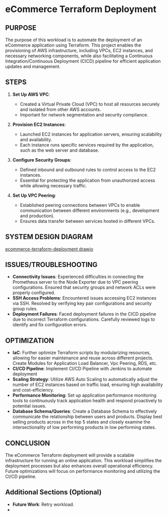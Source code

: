 # eCommerce Terraform Deployment

## PURPOSE
The purpose of this workload is to automate the deployment of an eCommerce application using Terraform. This project enables the provisioning of AWS infrastructure, including VPCs, EC2 instances, and necessary networking components, while also facilitating a Continuous Integration/Continuous Deployment (CICD) pipeline for efficient application updates and management.

## STEPS
1. **Set Up AWS VPC**: 
   - Created a Virtual Private Cloud (VPC) to host all resources securely and isolated from other AWS accounts.
   - Important for network segmentation and security compliance.

2. **Provision EC2 Instances**: 
   - Launched EC2 instances for application servers, ensuring scalability and availability.
   - Each instance runs specific services required by the application, such as the web server and database.

3. **Configure Security Groups**: 
   - Defined inbound and outbound rules to control access to the EC2 instances.
   - Essential for protecting the application from unauthorized access while allowing necessary traffic.

4. **Set Up VPC Peering**: 
   - Established peering connections between VPCs to enable communication between different environments (e.g., development and production).
   - Ensures data transfer between services hosted in different VPCs.

## SYSTEM DESIGN DIAGRAM
[ecommerce-terraform-deployment drawio](https://github.com/user-attachments/assets/5159bfba-a88b-4fed-b31b-ff8054f8e52a)


## ISSUES/TROUBLESHOOTING
- **Connectivity Issues**: Experienced difficulties in connecting the Prometheus server to the Node Exporter due to VPC peering configurations. Ensured that security groups and network ACLs were properly configured.
- **SSH Access Problems**: Encountered issues accessing EC2 instances via SSH. Resolved by verifying key pair configurations and security group rules.
- **Deployment Failures**: Faced deployment failures in the CICD pipeline due to incorrect Terraform configurations. Carefully reviewed logs to identify and fix configuration errors.


## OPTIMIZATION
- **IaC**: Further optimize Terraform scripts by modularizing resources, allowing for easier maintenance and reuse across different projects. Create Modules for Application Load Balancer, Vpc Peering, RDS, etc. 
- **CI/CD Pipeline**: Implement CI/CD Pipeline with Jenkins to automate deployment
- **Scaling Strategy**: Utilize AWS Auto Scaling to automatically adjust the number of EC2 instances based on traffic load, ensuring high availability and cost-efficiency.
- **Performance Monitoring**: Set up application performance monitoring tools to continuously track application health and respond proactively to potential issues.
- **Database Schema/Queries**: Create a Database Schema to effectively communicate the relationship between users and products. Display best selling products across in the top 5 states and closely examine the intersectionality of low performing products in low performing states.   

## CONCLUSION
The eCommerce Terraform deployment will provide a scalable infrastructure for running an online application. This workload simplifies the deployment processes but also enhances overall operational efficiency. Future optimizations will focus on performance monitoring and utilizing the CI/CD pipeline.

## Additional Sections (Optional)
- **Future Work**: Retry workload.
-

